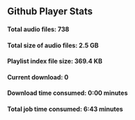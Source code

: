 ## Github Player Stats

#### **Total audio files**: 738

#### **Total size of audio files**: 2.5 GB

#### **Playlist index file size**: 369.4 KB

#### **Current download**: 0

#### **Download time consumed**: 0:00 minutes

#### **Total job time consumed**: 6:43 minutes
